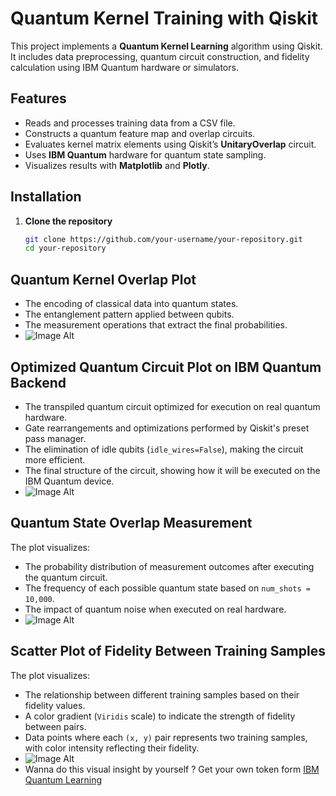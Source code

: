 # Quantum Kernel Training with Qiskit

This project implements a **Quantum Kernel Learning** algorithm using Qiskit. It includes data preprocessing, quantum circuit construction, and fidelity calculation using IBM Quantum hardware or simulators.

## **Features**
- Reads and processes training data from a CSV file.
- Constructs a quantum feature map and overlap circuits.
- Evaluates kernel matrix elements using Qiskit’s **UnitaryOverlap** circuit.
- Uses **IBM Quantum** hardware for quantum state sampling.
- Visualizes results with **Matplotlib** and **Plotly**.

## **Installation**
1. **Clone the repository**
   ```bash
   git clone https://github.com/your-username/your-repository.git
   cd your-repository
## Quantum Kernel Overlap Plot
- The encoding of classical data into quantum states.
- The entanglement pattern applied between qubits.
- The measurement operations that extract the final probabilities.
- ![Image Alt](https://github.com/Tayyab5733/Quantum-Kernel-Training/blob/f422e2f52a5ff9531edd93170d5dd8beca1d0541/first.png)
## Optimized Quantum Circuit Plot on IBM Quantum Backend
- The transpiled quantum circuit optimized for execution on real quantum hardware.
- Gate rearrangements and optimizations performed by Qiskit's preset pass manager.
- The elimination of idle qubits (`idle_wires=False`), making the circuit more efficient.
- The final structure of the circuit, showing how it will be executed on the IBM Quantum device.
- ![Image Alt](https://github.com/Tayyab5733/Quantum-Kernel-Training/blob/5b45f2aef148fcaebe8605f572de45af1a1c9c13/second.png)
## Quantum State Overlap Measurement
The plot visualizes:
- The probability distribution of measurement outcomes after executing the quantum circuit.
- The frequency of each possible quantum state based on `num_shots = 10,000`.
- The impact of quantum noise when executed on real hardware.
- ![Image Alt](https://github.com/Tayyab5733/Quantum-Kernel-Training/blob/5b45f2aef148fcaebe8605f572de45af1a1c9c13/third.png)
## Scatter Plot of Fidelity Between Training Samples
The plot visualizes:
- The relationship between different training samples based on their fidelity values.
- A color gradient (`Viridis` scale) to indicate the strength of fidelity between pairs.
- Data points where each `(x, y)` pair represents two training samples, with color intensity reflecting their fidelity.
- ![Image Alt](https://github.com/Tayyab5733/Quantum-Kernel-Training/blob/5b45f2aef148fcaebe8605f572de45af1a1c9c13/fourth.png)
- Wanna do this visual insight by yourself ? Get your own token form [IBM Quantum Learning](https://learning.quantum.ibm.com/)
